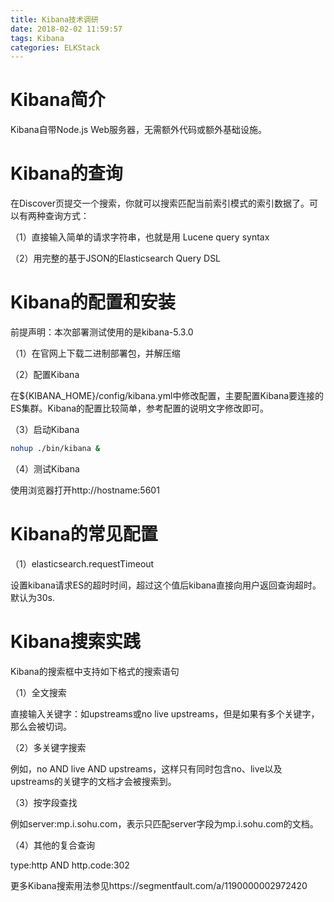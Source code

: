 ```yaml
---
title: Kibana技术调研
date: 2018-02-02 11:59:57
tags: Kibana
categories: ELKStack
---
```


# Kibana简介

Kibana自带Node.js Web服务器，无需额外代码或额外基础设施。

# Kibana的查询

在Discover页提交一个搜索，你就可以搜索匹配当前索引模式的索引数据了。可以有两种查询方式：

（1）直接输入简单的请求字符串，也就是用 Lucene query syntax

（2）用完整的基于JSON的Elasticsearch Query DSL

# Kibana的配置和安装

前提声明：本次部署测试使用的是kibana-5.3.0

（1）在官网上下载二进制部署包，并解压缩

（2）配置Kibana

在${KIBANA_HOME}/config/kibana.yml中修改配置，主要配置Kibana要连接的ES集群。Kibana的配置比较简单，参考配置的说明文字修改即可。

（3）启动Kibana

```bash
nohup ./bin/kibana &
```

（4）测试Kibana

使用浏览器打开http://hostname:5601

# Kibana的常见配置

（1）elasticsearch.requestTimeout

设置kibana请求ES的超时时间，超过这个值后kibana直接向用户返回查询超时。默认为30s.

# Kibana搜索实践

Kibana的搜索框中支持如下格式的搜索语句

（1）全文搜索

直接输入关键字：如upstreams或no live upstreams，但是如果有多个关键字，那么会被切词。

（2）多关键字搜索

例如，no AND live AND upstreams，这样只有同时包含no、live以及upstreams的关键字的文档才会被搜索到。

（3）按字段查找

例如server:mp.i.sohu.com，表示只匹配server字段为mp.i.sohu.com的文档。

（4）其他的复合查询

type:http AND http.code:302

更多Kibana搜索用法参见https://segmentfault.com/a/1190000002972420
